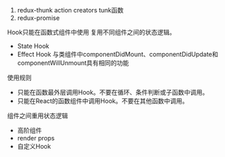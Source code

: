 1. redux-thunk action creators tunk函数
2. redux-promise  

Hook只能在函数式组件中使用 复用不同组件之间的状态逻辑。
+ State Hook
+ Effect Hook 与类组件中componentDidMount、componentDidUpdate和componentWillUnmount具有相同的功能

使用规则
+ 只能在函数最外层调用Hook。不要在循环、条件判断或子函数中调用。
+ 只能在React的函数组件中调用Hook。不要在其他函数中调用。

组件之间重用状态逻辑
+ 高阶组件
+ render props
+ 自定义Hook
  
  
